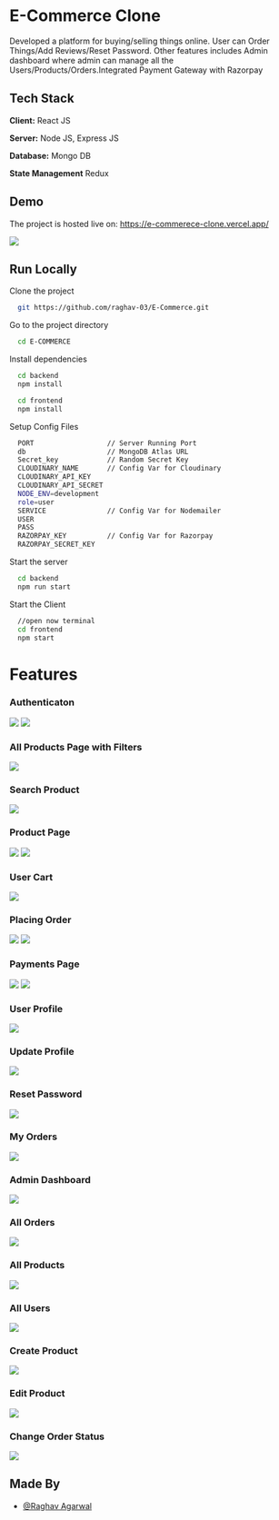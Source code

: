 # E-Commerce Clone

Developed a platform for buying/selling things online. User can Order Things/Add Reviews/Reset Password.
Other features includes Admin dashboard where admin can manage all the Users/Products/Orders.Integrated Payment Gateway with Razorpay

## Tech Stack

**Client:** React JS

**Server:** Node JS, Express JS

**Database:** Mongo DB

**State Management** Redux

## Demo

The project is hosted live on: https://e-commerece-clone.vercel.app/

![](https://github.com/raghav-03/E-Commerce/blob/master/Screenshots/HomeScreen.jpeg)

## Run Locally

Clone the project

```bash
  git https://github.com/raghav-03/E-Commerce.git
```

Go to the project directory

```bash
  cd E-COMMERCE
```

Install dependencies

```bash
  cd backend
  npm install
```

```bash
  cd frontend
  npm install
```

Setup Config Files

```bash
  PORT                  // Server Running Port
  db                    // MongoDB Atlas URL
  Secret_key            // Random Secret Key
  CLOUDINARY_NAME       // Config Var for Cloudinary
  CLOUDINARY_API_KEY
  CLOUDINARY_API_SECRET
  NODE_ENV=development
  role=user
  SERVICE               // Config Var for Nodemailer
  USER
  PASS
  RAZORPAY_KEY          // Config Var for Razorpay
  RAZORPAY_SECRET_KEY
```

Start the server

```bash
  cd backend
  npm run start
```

Start the Client

```bash
  //open now terminal
  cd frontend
  npm start
```

# Features

### Authenticaton

![](https://github.com/raghav-03/E-Commerce/blob/master/Screenshots/Login.jpeg)
![](https://github.com/raghav-03/E-Commerce/blob/master/Screenshots/Signup.jpeg)

### All Products Page with Filters

![](https://github.com/raghav-03/E-Commerce/blob/master/Screenshots/AllProductsPage.jpeg)

### Search Product

![](https://github.com/raghav-03/E-Commerce/blob/master/Screenshots/SearchProduct.jpeg)

### Product Page

![](https://github.com/raghav-03/E-Commerce/blob/master/Screenshots/ProductsPage.jpeg)
![](https://github.com/raghav-03/E-Commerce/blob/master/Screenshots/ProductReviews.jpeg)

### User Cart

![](https://github.com/raghav-03/E-Commerce/blob/master/Screenshots/Cart.jpeg)

### Placing Order

![](https://github.com/raghav-03/E-Commerce/blob/master/Screenshots/ConfirmOrder.jpeg)
![](https://github.com/raghav-03/E-Commerce/blob/master/Screenshots/ShippingDetails.jpeg)

### Payments Page

![](https://github.com/raghav-03/E-Commerce/blob/master/Screenshots/PaymentsPageRazorpay.jpeg)
![](https://github.com/raghav-03/E-Commerce/blob/master/Screenshots/PaymentSuccessful.jpeg)

### User Profile

![](https://github.com/raghav-03/E-Commerce/blob/master/Screenshots/UserProfile.jpeg)

### Update Profile

![](https://github.com/raghav-03/E-Commerce/blob/master/Screenshots/UpdateProfile.jpeg)

### Reset Password

![](https://github.com/raghav-03/E-Commerce/blob/master/Screenshots/ChangingOrderStatus.jpeg)

### My Orders

![](https://github.com/raghav-03/E-Commerce/blob/master/Screenshots/Myorders.jpeg)

### Admin Dashboard

![](https://github.com/raghav-03/E-Commerce/blob/master/Screenshots/AdminDashboard.jpeg)

### All Orders

![](https://github.com/raghav-03/E-Commerce/blob/master/Screenshots/AllOrders.jpeg)

### All Products

![](https://github.com/raghav-03/E-Commerce/blob/master/Screenshots/AllProducts.jpeg)

### All Users

![](https://github.com/raghav-03/E-Commerce/blob/master/Screenshots/AllOrders.jpeg)

### Create Product

![](https://github.com/raghav-03/E-Commerce/blob/master/Screenshots/CreateProduct.jpeg)

### Edit Product

![](https://github.com/raghav-03/E-Commerce/blob/master/Screenshots/EditProduct.jpeg)

### Change Order Status

![](https://github.com/raghav-03/E-Commerce/blob/master/Screenshots/ChangingOrderStatus.jpeg)

## Made By

- [@Raghav Agarwal](https://github.com/raghav-03)
